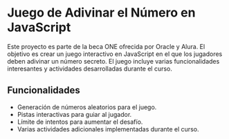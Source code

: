 # Juego de Adivinar el Número en JavaScript

Este proyecto es parte de la beca ONE ofrecida por Oracle y Alura. El objetivo es crear un juego interactivo en JavaScript en el que los jugadores deben adivinar un número secreto. El juego incluye varias funcionalidades interesantes y actividades desarrolladas durante el curso.


## Funcionalidades

- Generación de números aleatorios para el juego.
- Pistas interactivas para guiar al jugador.
- Límite de intentos para aumentar el desafío.
- Varias actividades adicionales implementadas durante el curso.
